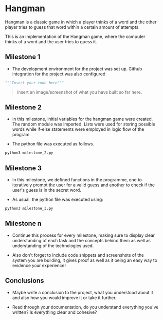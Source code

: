 # Hangman
Hangman is a classic game in which a player thinks of a word and the other player tries to guess that word within a certain amount of attempts.

This is an implementation of the Hangman game, where the computer thinks of a word and the user tries to guess it. 

## Milestone 1

- The development environment for the project was set up. Github integration for the project was also configured
  
```python
"""Insert your code here"""
```

> Insert an image/screenshot of what you have built so far here.

## Milestone 2

- In this milestone, initial variables for the hangman game were created. The random module was imported. Lists were used for storing possible words while if-else statements were employed in logic flow of the program.

- The python file was executed as follows.

```bash
python3 milestone_2.py
```
## Milestone 3

- In this milestone, we defined functions in the programme, one to iteratively prompt the user for a valid guess and another to check if the user's guess is in the secret word. 

- As usual, the python file was executed using:

```bash
python3 milestone_3.py
```
## Milestone n

- Continue this process for every milestone, making sure to display clear understanding of each task and the concepts behind them as well as understanding of the technologies used.

- Also don't forget to include code snippets and screenshots of the system you are building, it gives proof as well as it being an easy way to evidence your experience!

## Conclusions

- Maybe write a conclusion to the project, what you understood about it and also how you would improve it or take it further.

- Read through your documentation, do you understand everything you've written? Is everything clear and cohesive?
